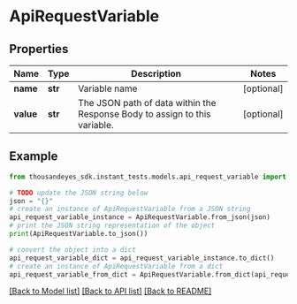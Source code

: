 # ApiRequestVariable


## Properties

Name | Type | Description | Notes
------------ | ------------- | ------------- | -------------
**name** | **str** | Variable name | [optional] 
**value** | **str** | The JSON path of data within the Response Body to assign to this variable. | [optional] 

## Example

```python
from thousandeyes_sdk.instant_tests.models.api_request_variable import ApiRequestVariable

# TODO update the JSON string below
json = "{}"
# create an instance of ApiRequestVariable from a JSON string
api_request_variable_instance = ApiRequestVariable.from_json(json)
# print the JSON string representation of the object
print(ApiRequestVariable.to_json())

# convert the object into a dict
api_request_variable_dict = api_request_variable_instance.to_dict()
# create an instance of ApiRequestVariable from a dict
api_request_variable_from_dict = ApiRequestVariable.from_dict(api_request_variable_dict)
```
[[Back to Model list]](../README.md#documentation-for-models) [[Back to API list]](../README.md#documentation-for-api-endpoints) [[Back to README]](../README.md)


